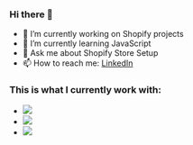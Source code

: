 ### Hi there 👋

<!--
**diego-cuadros/diego-cuadros** is a ✨ _special_ ✨ repository because its `README.md` (this file) appears on your GitHub profile.

Here are some ideas to get you started:-->

- 🔭 I’m currently working on Shopify projects
- 🌱 I’m currently learning JavaScript
- 💬 Ask me about Shopify Store Setup
- 📫 How to reach me: <a href="https://www.linkedin.com/in/diego-cuadros/">LinkedIn</a>

<h3>This is what I currently work with:</h3>

  <ul>
    <li>
      <img  src="https://img.shields.io/badge/-HTML5-E34F26?style=flat-square&amp;logo=HTML5&amp;logoColor=white" style="max-width: 100%;">
    </li>
    <li>
      <img src="https://img.shields.io/badge/-CSS3-1572B6?style=flat-square&amp;logo=CSS3&amp;logoColor=white" style="max-width: 100%;">
    </li>
    <li>
      <img src="https://img.shields.io/badge/-Shopify-brightgreen" style="max-width: 100%;">
    </li>
</ul>

